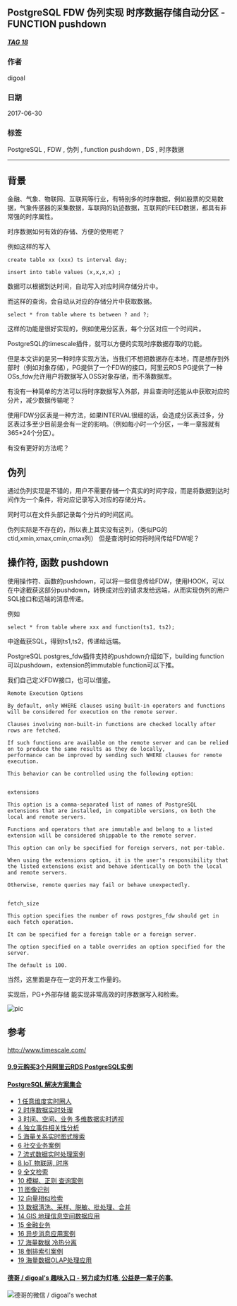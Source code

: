 ## PostgreSQL FDW 伪列实现 时序数据存储自动分区 - FUNCTION pushdown  
##### [TAG 18](../class/18.md)
                
### 作者              
digoal              
              
### 日期              
2017-06-30              
              
### 标签              
PostgreSQL , FDW , 伪列 , function pushdown , DS , 时序数据         
              
----              
              
## 背景   
金融、气象、物联网、互联网等行业，有特别多的时序数据，例如股票的交易数据，气象传感器的采集数据，车联网的轨迹数据，互联网的FEED数据，都具有非常强的时序属性。  
  
时序数据如何有效的存储、方便的使用呢？  
  
例如这样的写入  
  
```  
create table xx (xxx) ts interval day;  
  
insert into table values (x,x,x,x) ;   
```  
  
数据可以根据到达时间，自动写入对应时间存储分片中。  
  
而这样的查询，会自动从对应的存储分片中获取数据。  
  
```  
select * from table where ts between ? and ?;  
```  
  
这样的功能是很好实现的，例如使用分区表，每个分区对应一个时间片。  
  
PostgreSQL的timescale插件，就可以方便的实现时序数据存取的功能。  
  
但是本文讲的是另一种时序实现方法，当我们不想把数据存在本地，而是想存到外部时（例如对象存储），PG提供了一个FDW的接口，阿里云RDS PG提供了一种OSs_fdw允许用户将数据写入OSS对象存储，而不落数据库。  
  
有没有一种简单的方法可以将时序数据写入外部，并且查询时还能从中获取对应的分片，减少数据传输呢？  
  
使用FDW分区表是一种方法，如果INTERVAL很细的话，会造成分区表过多，分区表过多至少目前是会有一定的影响。（例如每小时一个分区，一年一章报就有365*24个分区）。  
  
有没有更好的方法呢？  
  
## 伪列  
  
通过伪列实现是不错的，用户不需要存储一个真实的时间字段，而是将数据到达时间作为一个条件，将对应记录写入对应的存储分片。  
  
同时可以在文件头部记录每个分片的时间区间。  
  
伪列实际是不存在的，所以表上其实没有这列，（类似PG的ctid,xmin,xmax,cmin,cmax列） 但是查询时如何将时间传给FDW呢？  
  
## 操作符, 函数 pushdown  
使用操作符、函数的pushdown，可以将一些信息传给FDW，使用HOOK，可以在中途截获这部分pushdown，转换成对应的请求发给远端，从而实现伪列的用户SQL接口和远端的消息传递。  
  
例如  
  
```  
select * from table where xxx and function(ts1, ts2);  
```  
  
中途截获SQL，得到ts1,ts2，传递给远端。  
  
PostgreSQL postgres_fdw插件支持的pushdown介绍如下，building function可以pushdown，extension的immutable function可以下推。  
  
我们自己定义FDW接口，也可以借鉴。  
  
```  
Remote Execution Options  
  
By default, only WHERE clauses using built-in operators and functions will be considered for execution on the remote server.   
  
Clauses involving non-built-in functions are checked locally after rows are fetched.   
  
If such functions are available on the remote server and can be relied on to produce the same results as they do locally,   
performance can be improved by sending such WHERE clauses for remote execution.   
  
This behavior can be controlled using the following option:  
  
  
extensions  
  
This option is a comma-separated list of names of PostgreSQL extensions that are installed, in compatible versions, on both the local and remote servers.   
  
Functions and operators that are immutable and belong to a listed extension will be considered shippable to the remote server.   
  
This option can only be specified for foreign servers, not per-table.  
  
When using the extensions option, it is the user's responsibility that the listed extensions exist and behave identically on both the local and remote servers.   
  
Otherwise, remote queries may fail or behave unexpectedly.  
  
  
fetch_size  
  
This option specifies the number of rows postgres_fdw should get in each fetch operation.   
  
It can be specified for a foreign table or a foreign server.   
  
The option specified on a table overrides an option specified for the server.   
  
The default is 100.  
```  
  
当然，这里面是存在一定的开发工作量的。  
  
实现后，PG+外部存储 能实现非常高效的时序数据写入和检索。  
  
![pic](20170702_01_pic_001.jpg)  
  
## 参考  
http://www.timescale.com/  
  
  
  
  
  
  
  
  
  
  
  
  
  
  
  
  
  
  
  
  
  
  
  
  
  
  
  
  
  
  
  
  
  
  
  
  
  
  
  
  
  
  
  
  
  
  
  
  
  
  
  
  
  
  
  
  
#### [9.9元购买3个月阿里云RDS PostgreSQL实例](https://www.aliyun.com/database/postgresqlactivity "57258f76c37864c6e6d23383d05714ea")
  
  
#### [PostgreSQL 解决方案集合](https://yq.aliyun.com/topic/118 "40cff096e9ed7122c512b35d8561d9c8")
- [1 任意维度实时圈人](https://yq.aliyun.com/topic/118 "40cff096e9ed7122c512b35d8561d9c8")
- [2 时序数据实时处理](https://yq.aliyun.com/topic/118 "40cff096e9ed7122c512b35d8561d9c8")
- [3 时间、空间、业务 多维数据实时透视](https://yq.aliyun.com/topic/118 "40cff096e9ed7122c512b35d8561d9c8")
- [4 独立事件相关性分析](https://yq.aliyun.com/topic/118 "40cff096e9ed7122c512b35d8561d9c8")
- [5 海量关系实时图式搜索](https://yq.aliyun.com/topic/118 "40cff096e9ed7122c512b35d8561d9c8")
- [6 社交业务案例](https://yq.aliyun.com/topic/118 "40cff096e9ed7122c512b35d8561d9c8")
- [7 流式数据实时处理案例](https://yq.aliyun.com/topic/118 "40cff096e9ed7122c512b35d8561d9c8")
- [8 IoT 物联网, 时序](https://yq.aliyun.com/topic/118 "40cff096e9ed7122c512b35d8561d9c8")
- [9 全文检索](https://yq.aliyun.com/topic/118 "40cff096e9ed7122c512b35d8561d9c8")
- [10 模糊、正则 查询案例](https://yq.aliyun.com/topic/118 "40cff096e9ed7122c512b35d8561d9c8")
- [11 图像识别](https://yq.aliyun.com/topic/118 "40cff096e9ed7122c512b35d8561d9c8")
- [12 向量相似检索](https://yq.aliyun.com/topic/118 "40cff096e9ed7122c512b35d8561d9c8")
- [13 数据清洗、采样、脱敏、批处理、合并](https://yq.aliyun.com/topic/118 "40cff096e9ed7122c512b35d8561d9c8")
- [14 GIS 地理信息空间数据应用](https://yq.aliyun.com/topic/118 "40cff096e9ed7122c512b35d8561d9c8")
- [15 金融业务](https://yq.aliyun.com/topic/118 "40cff096e9ed7122c512b35d8561d9c8")
- [16 异步消息应用案例](https://yq.aliyun.com/topic/118 "40cff096e9ed7122c512b35d8561d9c8")
- [17 海量数据 冷热分离](https://yq.aliyun.com/topic/118 "40cff096e9ed7122c512b35d8561d9c8")
- [18 倒排索引案例](https://yq.aliyun.com/topic/118 "40cff096e9ed7122c512b35d8561d9c8")
- [19 海量数据OLAP处理应用](https://yq.aliyun.com/topic/118 "40cff096e9ed7122c512b35d8561d9c8")
  
  
#### [德哥 / digoal's 趣味入口 - 努力成为灯塔, 公益是一辈子的事.](https://github.com/digoal/blog/blob/master/README.md "22709685feb7cab07d30f30387f0a9ae")
  
  
![德哥的微信 / digoal's wechat](../pic/digoal_weixin.jpg "f7ad92eeba24523fd47a6e1a0e691b59")
  

